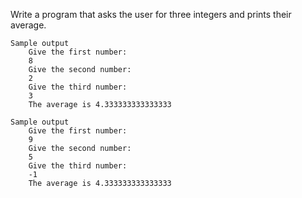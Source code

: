 Write a program that asks the user for three integers and prints their average.

    Sample output
        Give the first number:
        8
        Give the second number:
        2
        Give the third number:
        3
        The average is 4.333333333333333

    Sample output
        Give the first number:
        9
        Give the second number:
        5
        Give the third number:
        -1
        The average is 4.333333333333333